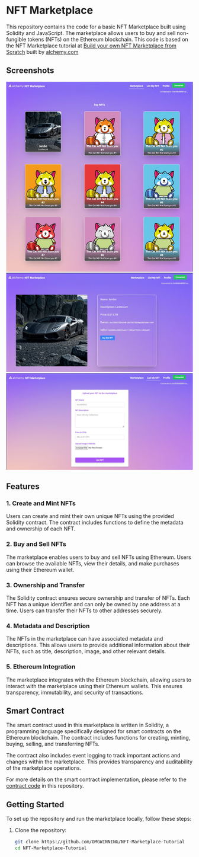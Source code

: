 
# NFT Marketplace

This repository contains the code for a basic NFT Marketplace built using Solidity and JavaScript. The marketplace allows users to buy and sell non-fungible tokens (NFTs) on the Ethereum blockchain.
This code is based on the NFT Marketplace tutorial at [Build your own NFT Marketplace from Scratch](https://docs.alchemy.com/alchemy/) built by [alchemy.com](https://alchemy.com)

## Screenshots
![Screenshot 1](screenshots/ss1.JPG)
![Screenshot 2](screenshots/ss2.JPG)
![Screenshot 3](screenshots/ss3.JPG)

## Features

### 1. Create and Mint NFTs

Users can create and mint their own unique NFTs using the provided Solidity contract. The contract includes functions to define the metadata and ownership of each NFT.

### 2. Buy and Sell NFTs

The marketplace enables users to buy and sell NFTs using Ethereum. Users can browse the available NFTs, view their details, and make purchases using their Ethereum wallet.

### 3. Ownership and Transfer

The Solidity contract ensures secure ownership and transfer of NFTs. Each NFT has a unique identifier and can only be owned by one address at a time. Users can transfer their NFTs to other addresses securely.

### 4. Metadata and Description

The NFTs in the marketplace can have associated metadata and descriptions. This allows users to provide additional information about their NFTs, such as title, description, image, and other relevant details.

### 5. Ethereum Integration

The marketplace integrates with the Ethereum blockchain, allowing users to interact with the marketplace using their Ethereum wallets. This ensures transparency, immutability, and security of transactions.

## Smart Contract

The smart contract used in this marketplace is written in Solidity, a programming language specifically designed for smart contracts on the Ethereum blockchain. The contract includes functions for creating, minting, buying, selling, and transferring NFTs.

The contract also includes event logging to track important actions and changes within the marketplace. This provides transparency and auditability of the marketplace operations.

For more details on the smart contract implementation, please refer to the [contract code](/contracts/NFTMarketplace.sol) in this repository.

## Getting Started

To set up the repository and run the marketplace locally, follow these steps:

1. Clone the repository:
    ```bash
    git clone https://github.com/OMGWINNING/NFT-Marketplace-Tutorial
    cd NFT-Marketplace-Tutorial

